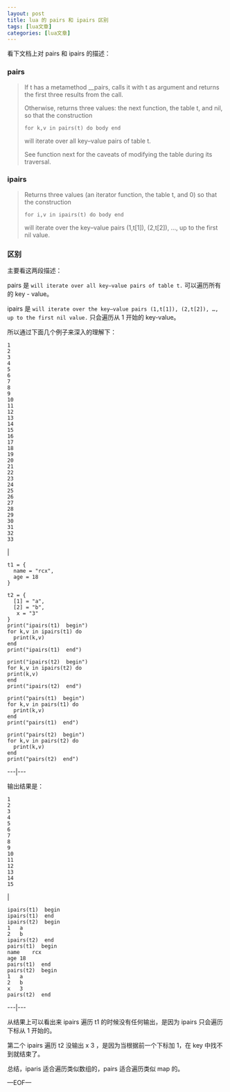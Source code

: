 ```yaml
---
layout: post
title: lua 的 pairs 和 ipairs 区别 
tags: [lua文章]
categories: [lua文章]
---
```

看下文档上对 pairs 和 ipairs 的描述：

### pairs

> If t has a metamethod __pairs, calls it with t as argument and returns the
> first three results from the call.
>
> Otherwise, returns three values: the next function, the table t, and nil, so
> that the construction
>  
>  
>     for k,v in pairs(t) do body end
>  
>
> will iterate over all key–value pairs of table t.
>
> See function next for the caveats of modifying the table during its
> traversal.

### ipairs

> Returns three values (an iterator function, the table t, and 0) so that the
> construction
>  
>  
>     for i,v in ipairs(t) do body end
>  
>
> will iterate over the key–value pairs (1,t[1]), (2,t[2]), …, up to the first
> nil value.

### 区别

主要看这两段描述：

pairs 是 `will iterate over all key–value pairs of table t.` 可以遍历所有的 key -
value。

ipairs 是 `will iterate over the key–value pairs (1,t[1]), (2,t[2]), …, up to
the first nil value.` 只会遍历从 1 开始的 key-value。

所以通过下面几个例子来深入的理解下：

    
    
    1  
    2  
    3  
    4  
    5  
    6  
    7  
    8  
    9  
    10  
    11  
    12  
    13  
    14  
    15  
    16  
    17  
    18  
    19  
    20  
    21  
    22  
    23  
    24  
    25  
    26  
    27  
    28  
    29  
    30  
    31  
    32  
    33  
    

|

    
    
    t1 = {  
      name = "rcx",  
      age = 18  
    }  
      
    t2 = {  
      [1] = "a",  
      [2] = "b",  
       x = "3"  
    }  
    print("ipairs(t1)  begin")  
    for k,v in ipairs(t1) do  
      print(k,v)  
    end  
    print("ipairs(t1)  end")  
      
    print("ipairs(t2)  begin")  
    for k,v in ipairs(t2) do  
    print(k,v)  
    end  
    print("ipairs(t2)  end")  
      
    print("pairs(t1)  begin")  
    for k,v in pairs(t1) do  
      print(k,v)  
    end  
    print("pairs(t1)  end")  
      
    print("pairs(t2)  begin")  
    for k,v in pairs(t2) do  
      print(k,v)  
    end  
    print("pairs(t2)  end")  
      
  
---|---  
  
输出结果是：

    
    
    1  
    2  
    3  
    4  
    5  
    6  
    7  
    8  
    9  
    10  
    11  
    12  
    13  
    14  
    15  
    

|

    
    
    ipairs(t1)  begin  
    ipairs(t1)  end  
    ipairs(t2)  begin  
    1	a  
    2	b  
    ipairs(t2)  end  
    pairs(t1)  begin  
    name	rcx  
    age	18  
    pairs(t1)  end  
    pairs(t2)  begin  
    1	a  
    2	b  
    x	3  
    pairs(t2)  end  
      
  
---|---  
  
从结果上可以看出来 ipairs 遍历 t1 的时候没有任何输出，是因为 ipairs 只会遍历下标从 1 开始的。

第二个 ipairs 遍历 t2 没输出 x 3 ，是因为当根据前一个下标加 1，在 key 中找不到就结束了。

总结，iparis 适合遍历类似数组的，pairs 适合遍历类似 map 的。

—EOF—